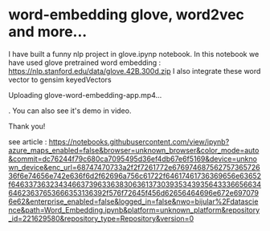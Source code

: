 # word-embedding glove, word2vec and more...
I have built a funny nlp project in glove.ipynp notebook.
In this notebook we have used glove pretrained word embedding : https://nlp.stanford.edu/data/glove.42B.300d.zip
I also integrate these word vector to gensim keyedVectors

Uploading glove-word-embedding-app.mp4…

.
You can also see it's demo in video.

Thank you!


see article : https://notebooks.githubusercontent.com/view/ipynb?azure_maps_enabled=false&browser=unknown_browser&color_mode=auto&commit=dc76244f79c680ca7095495d36ef4db67e6f5169&device=unknown_device&enc_url=68747470733a2f2f7261772e67697468756275736572636f6e74656e742e636f6d2f62696a756c61722f64617461736369656e63652f646337363234346637396336383063613730393534393564333665663464623637653666353136392f576f72645f456d62656464696e672e6970796e62&enterprise_enabled=false&logged_in=false&nwo=bijular%2Fdatascience&path=Word_Embedding.ipynb&platform=unknown_platform&repository_id=221629580&repository_type=Repository&version=0
